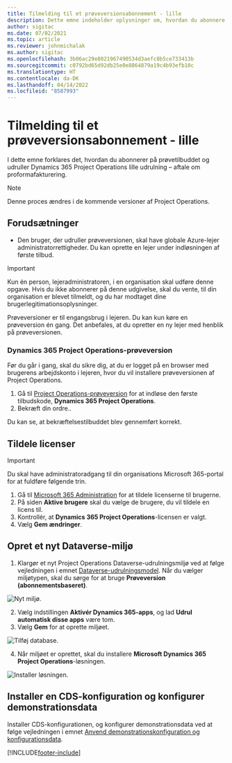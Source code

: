 ```yaml
---
title: Tilmelding til et prøveversionsabonnement - lille
description: Dette emne indeholder oplysninger om, hvordan du abonnere på og udruller den lille udrulning af Project Operations - aftale til proformafakturering.
author: sigitac
ms.date: 07/02/2021
ms.topic: article
ms.reviewer: johnmichalak
ms.author: sigitac
ms.openlocfilehash: 3b06ac29e8021967490534d3aefc8b5ce733413b
ms.sourcegitcommit: c0792bd65d92db25e0e8864879a19c4b93efb10c
ms.translationtype: HT
ms.contentlocale: da-DK
ms.lasthandoff: 04/14/2022
ms.locfileid: "8587993"
---
```

# <a name="sign-up-for-a-preview-subscription---lite"></a>Tilmelding til et prøveversionsabonnement - lille 

I dette emne forklares det, hvordan du abonnerer på prøvetilbuddet og udruller Dynamics 365 Project Operations lille udrulning – aftale om proformafakturering.

> [!NOTE]
> Denne proces ændres i de kommende versioner af Project Operations.

## <a name="prerequisites"></a>Forudsætninger
- Den bruger, der udruller prøveversionen, skal have globale Azure-lejer administratorrettigheder. Du kan oprette en lejer under indløsningen af første tilbud.

> [!IMPORTANT]
> Kun én person, lejeradministratoren, i en organisation skal udføre denne opgave. Hvis du ikke abonnerer på denne udgivelse, skal du vente, til din organisation er blevet tilmeldt, og du har modtaget dine brugerlegitimationsoplysninger.
> 
> Prøveversioner er til engangsbrug i lejeren. Du kan kun køre en prøveversion én gang. Det anbefales, at du opretter en ny lejer med henblik på prøveversionen.

### <a name="dynamics-365-project-operations-trial"></a>Dynamics 365 Project Operations-prøveversion 

Før du går i gang, skal du sikre dig, at du er logget på en browser med brugerens arbejdskonto i lejeren, hvor du vil installere prøveversionen af Project Operations.

1. Gå til [Project Operations-prøveversion](https://aka.ms/try-po) for at indløse den første tilbudskode, **Dynamics 365 Project Operations**.
2. Bekræft din ordre..

  Du kan se, at bekræftelsestilbuddet blev gennemført korrekt.

## <a name="assign-licenses"></a>Tildele licenser

> [!IMPORTANT]
> Du skal have administratoradgang til din organisations Microsoft 365-portal for at fuldføre følgende trin.


1. Gå til [Microsoft 365 Administration](https://portal.office.com/) for at tildele licenserne til brugerne.
2. På siden **Aktive brugere** skal du vælge de brugere, du vil tildele en licens til.
3. Kontrollér, at **Dynamics 365 Project Operations**-licensen er valgt. 
4. Vælg **Gem ændringer**.

## <a name="create-a-new-dataverse-environment"></a>Opret et nyt Dataverse-miljø

1. Klargør et nyt Project Operations Dataverse-udrulningsmiljø ved at følge vejledningen i emnet [Dataverse-udrulningsmodel](lite-deployment.md). Når du vælger miljøtypen, skal du sørge for at bruge **Prøveversion (abonnementsbaseret)**.

  ![Nyt miljø.](./media/19CreateEnvironment.png)

2. Vælg indstillingen **Aktivér Dynamics 365-apps**, og lad **Udrul automatisk disse apps** være tom.  
3. Vælg **Gem** for at oprette miljøet.

  ![Tilføj database.](./media/20CreateEnvironment1.png)

4. Når miljøet er oprettet, skal du installere **Microsoft Dynamics 365 Project Operations**-løsningen. 

![Installer løsningen.](./media/21InstallSolution.png)

## <a name="install-a-cds-configuration-and-setup-demo-data"></a>Installer en CDS-konfiguration og konfigurer demonstrationsdata

Installer CDS-konfigurationen, og konfigurer demonstrationsdata ved at følge vejledningen i emnet [Anvend demonstrationskonfiguration og konfigurationsdata](lite-apply-demo-setup-config-data.md).


[!INCLUDE[footer-include](../includes/footer-banner.md)]
